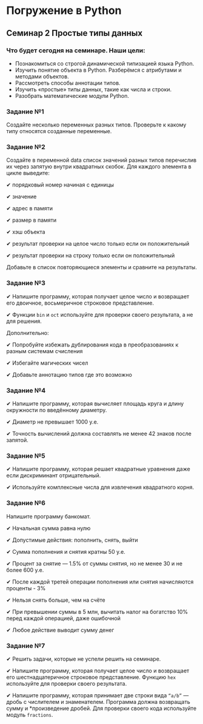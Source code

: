 # Погружение в Python
## Семинар 2 Простые типы данных

### Что будет сегодня на семинаре. Наши цели:
- Познакомиться со строгой динамической типизацией языка Python.
- Изучить понятие объекта в Python. Разберёмся с атрибутами и методами объектов.
- Рассмотреть способы аннотации типов.
- Изучить «простые» типы данных, такие как числа и строки.
- Разобрать математические модули Python.

### Задание №1
Создайте несколько переменных разных типов.
Проверьте к какому типу относятся созданные переменные. 

### Задание №2
Создайте в переменной data список значений разных типов перечислив их через
запятую внутри квадратных скобок. Для каждого элемента в цикле выведите:

✔ порядковый номер начиная с единицы

✔ значение

✔ адрес в памяти

✔ размер в памяти

✔ хэш объекта

✔ результат проверки на целое число только если он положительный

✔ результат проверки на строку только если он положительный

Добавьте в список повторяющиеся элементы и сравните на результаты.

### Задание №3
✔ Напишите программу, которая получает целое число и возвращает
его двоичное, восьмеричное строковое представление.

✔ Функции `bin` и `oct` используйте для проверки своего
результата, а не для решения.

Дополнительно:

✔ Попробуйте избежать дублирования кода
в преобразованиях к разным системам счисления

✔ Избегайте магических чисел

✔ Добавьте аннотацию типов где это возможно

### Задание №4
✔ Напишите программу, которая вычисляет площадь
круга и длину окружности по введённому диаметру.

✔ Диаметр не превышает 1000 у.е.

✔ Точность вычислений должна составлять
не менее 42 знаков после запятой.

### Задание №5
✔ Напишите программу, которая решает
квадратные уравнения даже если
дискриминант отрицательный.

✔ Используйте комплексные числа
для извлечения квадратного корня.

### Задание №6
Напишите программу банкомат.

✔ Начальная сумма равна нулю

✔ Допустимые действия: пополнить, снять, выйти

✔ Сумма пополнения и снятия кратны 50 у.е.

✔ Процент за снятие — 1.5% от суммы снятия, но не менее 30 и не более 600 у.е.

✔ После каждой третей операции пополнения или снятия начисляются проценты - 3%

✔ Нельзя снять больше, чем на счёте

✔ При превышении суммы в 5 млн, вычитать налог на богатство 10% перед каждой
операцией, даже ошибочной

✔ Любое действие выводит сумму денег

### Задание №7
✔ Решить задачи, которые не успели решить
на семинаре.

✔ Напишите программу, которая получает целое
число и возвращает его шестнадцатеричное
строковое представление. Функцию `hex`
используйте для проверки своего результата.

✔ Напишите программу, которая принимает две строки
вида `“a/b”` — дробь с числителем и знаменателем.
Программа должна возвращать сумму
и *произведение дробей. Для проверки своего
кода используйте модуль `fractions`.
